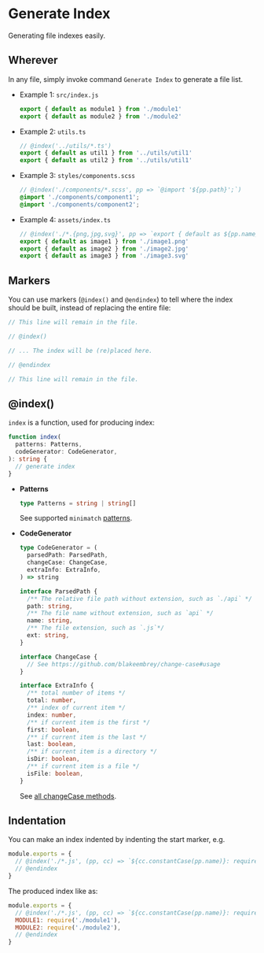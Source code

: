 # Generate Index

Generating file indexes easily.

## Wherever

In any file, simply invoke command `Generate Index` to generate a file list.

- Example 1: `src/index.js`

  ```js
  export { default as module1 } from './module1'
  export { default as module2 } from './module2'
  ```

- Example 2: `utils.ts`

  ```js
  // @index('../utils/*.ts')
  export { default as util1 } from '../utils/util1'
  export { default as util2 } from '../utils/util1'
  ```

- Example 3: `styles/components.scss`

  ```scss
  // @index('./components/*.scss', pp => `@import '${pp.path}';`)
  @import './components/component1';
  @import './components/component2';
  ```

- Example 4: `assets/index.ts`

  ```js
  // @index('./*.{png,jpg,svg}', pp => `export { default as ${pp.name} } from '${pp.path}${pp.ext}'`)
  export { default as image1 } from './image1.png'
  export { default as image2 } from './image2.jpg'
  export { default as image3 } from './image3.svg'
  ```

## Markers

You can use markers (`@index()` and `@endindex`) to tell where the index should be built, instead of replacing the entire file:

```js
// This line will remain in the file.

// @index()

// ... The index will be (re)placed here.  

// @endindex

// This line will remain in the file.
```

## @index()

`index` is a function, used for producing index:

```ts
function index(
  patterns: Patterns,
  codeGenerator: CodeGenerator,
): string {
  // generate index
}
```

- **Patterns**

  ```ts
  type Patterns = string | string[]
  ```

  See supported `minimatch` [patterns](https://github.com/isaacs/minimatch#usage).

- **CodeGenerator**

  ```ts
  type CodeGenerator = (
    parsedPath: ParsedPath,
    changeCase: ChangeCase,
    extraInfo: ExtraInfo,
  ) => string

  interface ParsedPath {
    /** The relative file path without extension, such as `./api` */
    path: string,
    /** The file name without extension, such as `api` */
    name: string,
    /** The file extension, such as `.js`*/
    ext: string,
  }

  interface ChangeCase {
    // See https://github.com/blakeembrey/change-case#usage
  }

  interface ExtraInfo {
    /** total number of items */
    total: number,
    /** index of current item */
    index: number,
    /** if current item is the first */
    first: boolean,
    /** if current item is the last */
    last: boolean,
    /** if current item is a directory */
    isDir: boolean,
    /** if current item is a file */
    isFile: boolean,
  }
  ```

  See [all changeCase methods](https://github.com/blakeembrey/change-case#usage).

## Indentation

You can make an index indented by indenting the start marker, e.g.

```js
module.exports = {
  // @index('./*.js', (pp, cc) => `${cc.constantCase(pp.name)}: require('${pp.path}'),`)
  // @endindex
}
```

The produced index like as:

```js
module.exports = {
  // @index('./*.js', (pp, cc) => `${cc.constantCase(pp.name)}: require('${pp.path}'),`)
  MODULE1: require('./module1'),
  MODULE2: require('./module2'),
  // @endindex
}
```